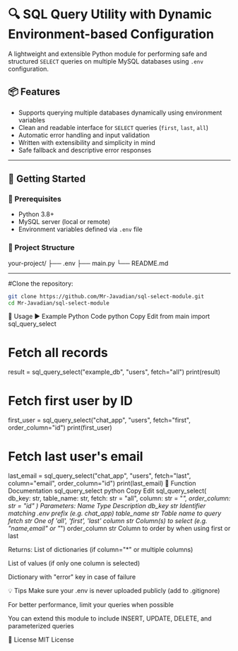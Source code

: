 # 🔍 SQL Query Utility with Dynamic Environment-based Configuration

A lightweight and extensible Python module for performing safe and structured `SELECT` queries on multiple MySQL databases using `.env` configuration.

## 📦 Features

- Supports querying multiple databases dynamically using environment variables
- Clean and readable interface for `SELECT` queries (`first`, `last`, `all`)
- Automatic error handling and input validation
- Written with extensibility and simplicity in mind
- Safe fallback and descriptive error responses

---

## 🚀 Getting Started

### 📌 Prerequisites

- Python 3.8+
- MySQL server (local or remote)
- Environment variables defined via `.env` file

### 📁 Project Structure

your-project/
├── .env
├── main.py
└── README.md


---

#Clone the repository:

```bash
git clone https://github.com/Mr-Javadian/sql-select-module.git
cd Mr-Javadian/sql-select-module
```

🧠 Usage
▶️ Example Python Code
python
Copy
Edit
from main import sql_query_select

# Fetch all records
result = sql_query_select("example_db", "users", fetch="all")
print(result)

# Fetch first user by ID
first_user = sql_query_select("chat_app", "users", fetch="first", order_column="id")
print(first_user)

# Fetch last user's email
last_email = sql_query_select("chat_app", "users", fetch="last", column="email", order_column="id")
print(last_email)
🔎 Function Documentation
sql_query_select
python
Copy
Edit
sql_query_select(
    db_key: str,
    table_name: str,
    fetch: str = "all",
    column: str = "*",
    order_column: str = "id"
)
Parameters:
Name	Type	Description
db_key	str	Identifier matching .env prefix (e.g. chat_app)
table_name	str	Table name to query
fetch	str	One of 'all', 'first', 'last'
column	str	Column(s) to select (e.g. "name,email" or "*")
order_column	str	Column to order by when using first or last

Returns:
List of dictionaries (if column="*" or multiple columns)

List of values (if only one column is selected)

Dictionary with "error" key in case of failure

💡 Tips
Make sure your .env is never uploaded publicly (add to .gitignore)

For better performance, limit your queries when possible

You can extend this module to include INSERT, UPDATE, DELETE, and parameterized queries

📄 License
MIT License
